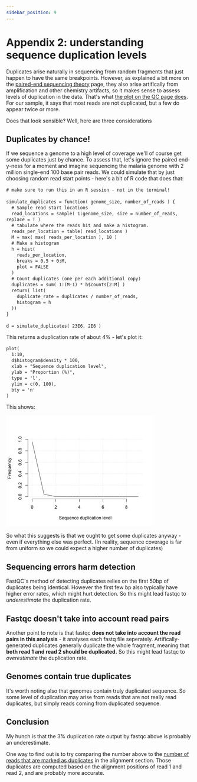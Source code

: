 ```yaml
---
sidebar_position: 9
---
```


# Appendix 2: understanding sequence duplication levels

Duplicates arise naturally in sequencing from random fragments that just happen to have the same breakpoints. However,
as explained a bit more on the [paired-end sequencing theory](Short_read_theory.md) page, they also arise artifically
from amplification and other chemistry artifacts, so it makes sense to assess levels of duplication in the data. That's
what [the plot on the QC page
does](./Quality_control.md#sequence-duplication-levels-adapter-content-and-over-represented-sequences). For our sample,
it says that most reads are not duplicated, but a few do appear twice or more.

Does that look sensible?  Well, here are three considerations

## Duplicates by chance!

If we sequence a genome to a high level of coverage we'll of course get some duplicates just by chance. To assess that,
let's ignore the paired end-y-ness for a moment and imagine sequencing the malaria genome with 2 million single-end 100
base pair reads. We could simulate that by just choosing random read start points - here's a bit of R code that does
that:

```
# make sure to run this in an R session - not in the terminal!

simulate_duplicates = function( genome_size, number_of_reads ) {
  # Sample read start locations
  read_locations = sample( 1:genome_size, size = number_of_reads, replace = T )
  # tabulate where the reads hit and make a histogram.
  reads_per_location = table( read_locations )
  M = max( max( reads_per_location ), 10 )
  # Make a histogram
  h = hist(
    reads_per_location,
    breaks = 0.5 + 0:M,
    plot = FALSE
  )
  # Count duplicates (one per each additional copy)
  duplicates = sum( 1:(M-1) * h$counts[2:M] )
  return( list(
    duplicate_rate = duplicates / number_of_reads,
    histogram = h
  ))
}

d = simulate_duplicates( 23E6, 2E6 )
```

This returns a duplication rate of about 4% - let's plot it:

```
plot(
  1:10,
  d$histogram$density * 100,
  xlab = "Sequence duplication level",
  ylab = "Proportion (%)",
  type = 'l',
  ylim = c(0, 100),
  bty = 'n'
)
```

This shows:

![img](images/simulated_duplicates.jpg)

So what this suggests is that we ought to get some duplicates anyway - even if everything else was perfect. (In reality,
sequence coverage is far from uniform so we could expect a higher number of duplicates)

## Sequencing errors harm detection

FastQC's method of detecting duplicates relies on the first 50bp of duplicates being identical.
However the first few bp also typically have higher error rates, which might hurt detection.
So this might lead fastqc to *underestimate* the duplication rate.

## Fastqc doesn't take into account read pairs

Another point to note is that fastqc **does not take into account the read pairs in this analysis** - it analyses each
fastq file seperately. Artifically-generated duplicates generally duplicate the whole fragment, meaning that **both read
1 and read 2 should be duplicated.**  So this might lead fastqc to *overestimate* the duplication rate.  

## Genomes contain true duplicates

It's worth noting also that genomes contain truly duplicated sequence.  So some level of duplication may arise from
reads that are not really read duplicates, but simply reads coming from duplicated sequence.

## Conclusion

My hunch is that the 3% duplication rate output by fastqc above is probably an underestimate. 

One way to find out is to try comparing the number above to the [number of reads that are marked as
duplicates](Aligning_reads.md) in the alignment section.  Those duplicates are computed based on the alignment positions
of read 1 and read 2, and are probably more accurate.

